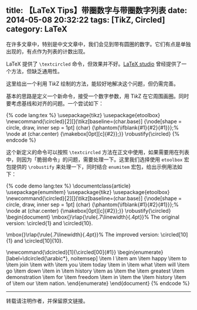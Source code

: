 title: 【LaTeX Tips】带圈数字与带圈数字列表
date: 2014-05-08 20:32:22
tags: [TikZ, Circled]
category: LaTeX
---

在许多文章中，特别是中文文章中，我们会见到带有圆圈的数字。它们有点是单独出现的，有点作为列表的计数出现。

LaTeX 提供了 `\textcircled` 命令，但效果并不好。[LaTeX studio](http://www.latexstudio.net/latex-tips-768-defined-for-the-enclosed-list-of-environment/) 曾经提供了一个方法，但缺乏通用性。

这里给出一个利用 Ti*k*Z 绘制的方法，能较好地解决这个问题，但仍需完善。

<!--more-->

基本的思路是定义一个新命令，接受一个数字参数，用 Ti*k*Z 在它周围画圈。同时要考虑基线和对齐的问题。一个尝试如下：

{% code  lang:tex %}
\usepackage{tikz}
\usepackage{etoolbox}
\newcommand{\circled}[2][]{\tikz[baseline=(char.base)]
    {\node[shape = circle, draw, inner sep = 1pt]
    (char) {\phantom{\ifblank{#1}{#2}{#1}}};%
    \node at (char.center) {\makebox[0pt][c]{#2}};}}
\robustify{\circled}
{% endcode %}

这个新定义的命令可以按照 `\textcircled` 方法在正文中使用，如果需要用在列表中，则因为「脆弱命令」的问题，需要处理一下。这里我们选择使用 `etoolbox` 宏包提供的 `\robustify` 来处理一下，同时结合 `enumitem` 宏包，给出示例用法如下：

{% code demo lang:tex %}
\documentclass{article}
\usepackage{enumitem}
\usepackage{tikz}
\usepackage{etoolbox}
\newcommand{\circled}[2][]{\tikz[baseline=(char.base)]
    {\node[shape = circle, draw, inner sep = 1pt]
    (char) {\phantom{\ifblank{#1}{#2}{#1}}};%
    \node at (char.center) {\makebox[0pt][c]{#2}};}}
\robustify{\circled}
\begin{document}
\mbox{}\rlap{\rule{.7\linewidth}{.4pt}}%
The original version: \circled{1} and \circled{10}.

\mbox{}\rlap{\rule{.7\linewidth}{.4pt}}%
The improved version: \circled[10]{1} and \circled[10]{10}.

\newcommand{\dcircled}[1]{\circled[00]{#1}}
\begin{enumerate}[label=\dcircled{\arabic*}, noitemsep]
\item I
\item am
\item happy
\item to
\item join
\item with
\item you
\item today
\item in
\item what
\item will
\item go
\item down
\item in
\item history
\item as
\item the
\item greatest
\item demonstration
\item for
\item freedom
\item in
\item the
\item history
\item of
\item our
\item nation.
\end{enumerate}
\end{document}
{% endcode %}

-----------

转载请注明作者，并保留原文链接。
